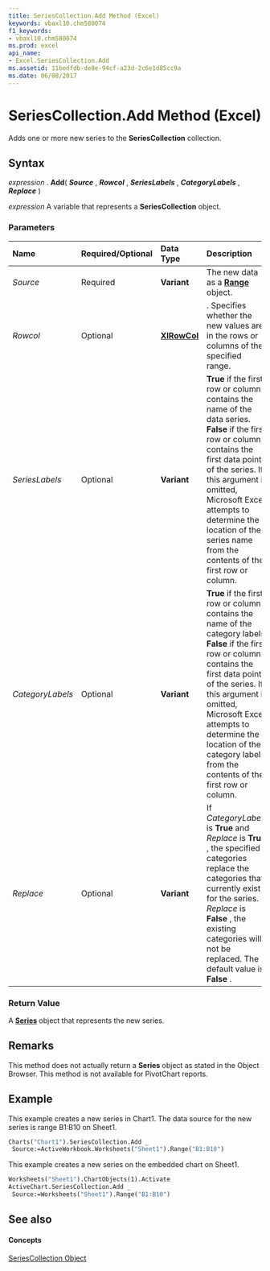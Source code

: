 ```yaml
---
title: SeriesCollection.Add Method (Excel)
keywords: vbaxl10.chm580074
f1_keywords:
- vbaxl10.chm580074
ms.prod: excel
api_name:
- Excel.SeriesCollection.Add
ms.assetid: 11bedfdb-de8e-94cf-a23d-2c6e1d85cc9a
ms.date: 06/08/2017
---
```



# SeriesCollection.Add Method (Excel)

Adds one or more new series to the **SeriesCollection** collection.


## Syntax

 _expression_ . **Add**( **_Source_** , **_Rowcol_** , **_SeriesLabels_** , **_CategoryLabels_** , **_Replace_** )

 _expression_ A variable that represents a **SeriesCollection** object.


### Parameters



|**Name**|**Required/Optional**|**Data Type**|**Description**|
|:-----|:-----|:-----|:-----|
| _Source_|Required| **Variant**|The new data as a **[Range](range-object-excel.md)** object.|
| _Rowcol_|Optional| **[XlRowCol](xlrowcol-enumeration-excel.md)**|. Specifies whether the new values are in the rows or columns of the specified range.|
| _SeriesLabels_|Optional| **Variant**| **True** if the first row or column contains the name of the data series. **False** if the first row or column contains the first data point of the series. If this argument is omitted, Microsoft Excel attempts to determine the location of the series name from the contents of the first row or column.|
| _CategoryLabels_|Optional| **Variant**| **True** if the first row or column contains the name of the category labels. **False** if the first row or column contains the first data point of the series. If this argument is omitted, Microsoft Excel attempts to determine the location of the category label from the contents of the first row or column.|
| _Replace_|Optional| **Variant**|If  _CategoryLabels_ is **True** and _Replace_ is **True** , the specified categories replace the categories that currently exist for the series. If _Replace_ is **False** , the existing categories will not be replaced. The default value is **False** .|

### Return Value

A **[Series](series-object-excel.md)** object that represents the new series.


## Remarks

This method does not actually return a **Series** object as stated in the Object Browser. This method is not available for PivotChart reports.


## Example

This example creates a new series in Chart1. The data source for the new series is range B1:B10 on Sheet1.


```vb
Charts("Chart1").SeriesCollection.Add _ 
 Source:=ActiveWorkbook.Worksheets("Sheet1").Range("B1:B10")
```

This example creates a new series on the embedded chart on Sheet1.




```vb
Worksheets("Sheet1").ChartObjects(1).Activate 
ActiveChart.SeriesCollection.Add _ 
 Source:=Worksheets("Sheet1").Range("B1:B10")
```


## See also


#### Concepts


[SeriesCollection Object](seriescollection-object-excel.md)

